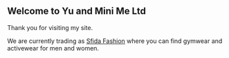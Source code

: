 ## Welcome to Yu and Mini Me Ltd

Thank you for visiting my site.

We are currently trading as [Sfida Fashion](www.sfida-fashion.com) where you can find gymwear and activewear for men and women. 
